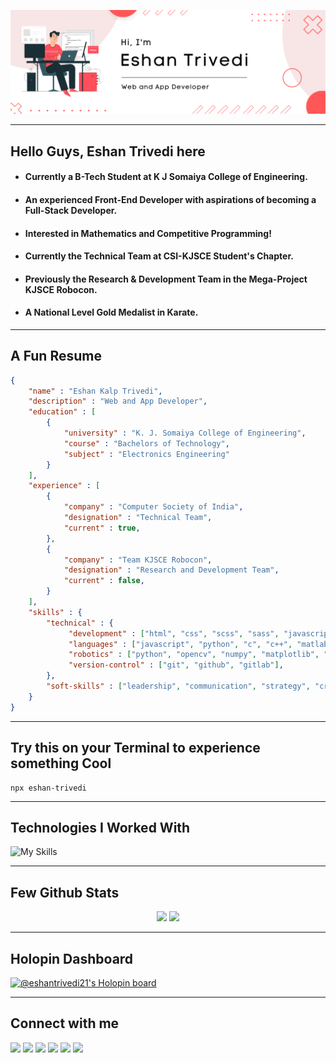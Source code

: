 ![png](banner.png)

---

## __Hello Guys, Eshan Trivedi here__

+ #### Currently a B-Tech Student at K J Somaiya College of Engineering.

+ #### An experienced Front-End Developer with aspirations of becoming a Full-Stack Developer.

+ #### Interested in Mathematics and Competitive Programming!

+ #### Currently the Technical Team at CSI-KJSCE Student's Chapter.

+ #### Previously the Research & Development Team in the Mega-Project KJSCE Robocon.

+ #### A National Level Gold Medalist in Karate.

---

## A Fun Resume

```json
{
    "name" : "Eshan Kalp Trivedi",
    "description" : "Web and App Developer",
    "education" : [
        {
            "university" : "K. J. Somaiya College of Engineering",
            "course" : "Bachelors of Technology",
            "subject" : "Electronics Engineering"
        }
    ],
    "experience" : [
        {
            "company" : "Computer Society of India",
            "designation" : "Technical Team",
            "current" : true,
        },
        {
            "company" : "Team KJSCE Robocon",
            "designation" : "Research and Development Team",
            "current" : false,
        }
    ],
    "skills" : {
        "technical" : {
             "development" : ["html", "css", "scss", "sass", "javascript", "reactjs", "nextjs", "api's", "firebase"],
             "languages" : ["javascript", "python", "c", "c++", "matlab"],
             "robotics" : ["python", "opencv", "numpy", "matplotlib", "matlab", "simulink"],
             "version-control" : ["git", "github", "gitlab"],
        },
        "soft-skills" : ["leadership", "communication", "strategy", "critical-thinking", "time-management", "teamwork"]
    }
}

```

---

## Try this on your Terminal to experience something Cool


```
npx eshan-trivedi
```

---

## Technologies I Worked With

![My Skills](https://skillicons.dev/icons?i=c,cpp,python,matlab,bash,git,github,gitlab,figma,html,css,scss,bootstrap,tailwind,javascript,typescript,react,nextjs,firebase,netlify,heroku,vercel,stackoverflow)

---
## Few Github Stats

<!-- 
<p align="center">
 <img src="https://activity-graph.herokuapp.com/graph?username=EshanTrivedi21&theme=react" width = "97.5%">
</p> 
-->

<p align="center">
<img src="https://github-readme-stats.vercel.app/api?username=EshanTrivedi21&count_private=true&show_icons=true&&theme=react&include_all_commits=true" width = "47.5%">
<img src="https://github-readme-streak-stats.herokuapp.com?user=EshanTrivedi21&theme=react" width = "50%">
</p>

---
## Holopin Dashboard

[![@eshantrivedi21's Holopin board](https://holopin.io/api/user/board?user=eshantrivedi21)](https://holopin.io/@eshantrivedi21)

---
## Connect with me 

<p>
<a href="https://www.linkedin.com/in/eshantrivedi21/" target="_blank"><img src="https://img.shields.io/badge/LinkedIn-0077B5?style=for-the-badge&logo=linkedin&logoColor=white"></a>
<a href"mailto:eshan.trivedi.9@gmail.com" target="_blank"><img src="https://img.shields.io/badge/Gmail-D14836?style=for-the-badge&logo=gmail&logoColor=white"></a>
<a href="https://wa.me/919920742199?text=Hi+Eshan" target="_blank"><img src="https://img.shields.io/badge/WhatsApp-25D366?style=for-the-badge&logo=whatsapp&logoColor=white"></a>
<a href="https://www.instagram.com/eshan.trivedii/" target="_blank"><img src="https://img.shields.io/badge/Instagram-E4405F?style=for-the-badge&logo=instagram&logoColor=white"></a>
<a href="https://telegram.me/EshanTrivedi21" target="_blank"><img src="https://img.shields.io/badge/Telegram-0077B5?style=for-the-badge&logo=telegram&logoColor=white"></a>
<a target="_blank"><img src="https://komarev.com/ghpvc/?username=EshanTrivedi21&style=for-the-badge&color=red"></a>
</p>

